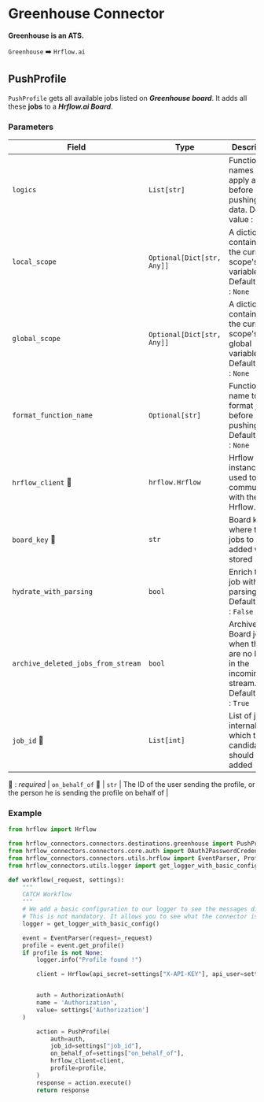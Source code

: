 # Greenhouse Connector
**Greenhouse is an ATS.**

`Greenhouse` :arrow_right: `Hrflow.ai`

## PushProfile
`PushProfile` gets all available jobs listed on ***Greenhouse board***. It adds all these **jobs** to a ***Hrflow.ai Board***.

### Parameters

| Field | Type | Description |
| ----- | ---- | ----------- |
| `logics`  | `List[str]` | Function names to apply as filter before pushing the data. Default value : `[]`        |
| `local_scope`  | `Optional[Dict[str, Any]]` | A dictionary containing the current scope's local variables. Default value : `None`        |
| `global_scope`  | `Optional[Dict[str, Any]]` | A dictionary containing the current scope's global variables. Default value : `None`       |
| `format_function_name`  | `Optional[str]` | Function name to format job before pushing. Default value : `None`        |
| `hrflow_client` :red_circle: | `hrflow.Hrflow` | Hrflow client instance used to communicate with the Hrflow.ai API        |
| `board_key` :red_circle: | `str` | Board key where the jobs to be added will be stored        |
| `hydrate_with_parsing`  | `bool` | Enrich the job with parsing. Default value : `False`        |
| `archive_deleted_jobs_from_stream`  | `bool` | Archive Board jobs when they are no longer in the incoming job stream. Default value : `True`        |
| `job_id` :red_circle: | `List[int]` | List of jobs internal ids to which the candidate should be added |
:red_circle: : *required* 
| `on_behalf_of` :red_circle: | `str` | The ID of the user sending the profile, or the person he is sending the profile on behalf of |

### Example

```python
from hrflow import Hrflow

from hrflow_connectors.connectors.destinations.greenhouse import PushProfile
from hrflow_connectors.connectors.core.auth import OAuth2PasswordCredentialsBody, AuthorizationAuth
from hrflow_connectors.connectors.utils.hrflow import EventParser, Profile, Source
from hrflow_connectors.utils.logger import get_logger_with_basic_config

def workflow(_request, settings):
    """
    CATCH Workflow
    """    
    # We add a basic configuration to our logger to see the messages displayed in the standard output
    # This is not mandatory. It allows you to see what the connector is doing.
    logger = get_logger_with_basic_config()

    event = EventParser(request=_request)
    profile = event.get_profile()
    if profile is not None:
        logger.info("Profile found !")

        client = Hrflow(api_secret=settings["X-API-KEY"], api_user=settings["X-USER-EMAIL"])


        auth = AuthorizationAuth(
        name = 'Authorization',
        value= settings['Authorization']
    )

        action = PushProfile(
            auth=auth,
            job_id=settings["job_id"],
            on_behalf_of=settings["on_behalf_of"],
            hrflow_client=client,
            profile=profile,
        )
        response = action.execute()
        return response
```